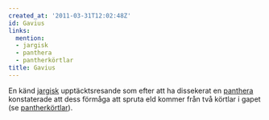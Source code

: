 ```yaml
---
created_at: '2011-03-31T12:02:48Z'
id: Gavius
links:
  mention:
  - jargisk
  - panthera
  - pantherkörtlar
title: Gavius
---
```


En känd [jargisk] upptäcktsresande som efter att ha dissekerat en [panthera] konstaterade att dess
förmåga att spruta eld kommer från två körtlar i gapet (se [pantherkörtlar]).

  [jargisk]: jargisk
  [panthera]: panthera
  [pantherkörtlar]: pantherkörtlar